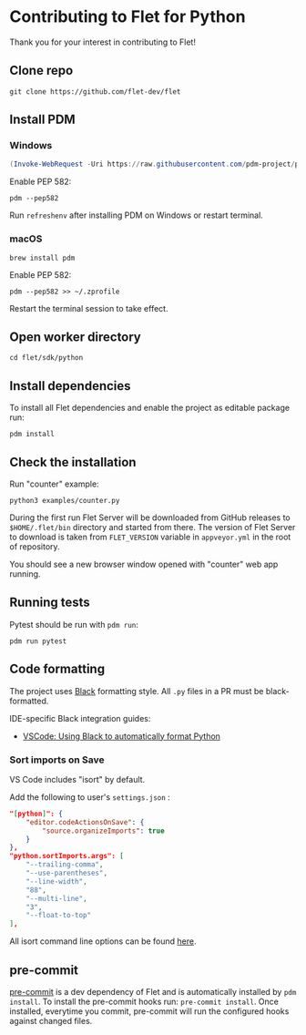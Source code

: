 # Contributing to Flet for Python

Thank you for your interest in contributing to Flet!

## Clone repo

```
git clone https://github.com/flet-dev/flet
```

## Install PDM

### Windows

```powershell
(Invoke-WebRequest -Uri https://raw.githubusercontent.com/pdm-project/pdm/main/install-pdm.py -UseBasicParsing).Content | python -
```

Enable PEP 582:

```
pdm --pep582
```

Run `refreshenv` after installing PDM on Windows or restart terminal.

### macOS

```
brew install pdm
```

Enable PEP 582:

```
pdm --pep582 >> ~/.zprofile
```

Restart the terminal session to take effect.

## Open worker directory

```
cd flet/sdk/python
```

## Install dependencies

To install all Flet dependencies and enable the project as editable package run:

```
pdm install
```

## Check the installation

Run "counter" example:

```
python3 examples/counter.py
```

During the first run Flet Server will be downloaded from GitHub releases to `$HOME/.flet/bin` directory and started from there. The version of Flet Server to download is taken from `FLET_VERSION` variable in `appveyor.yml` in the root of repository.

You should see a new browser window opened with "counter" web app running.

## Running tests

Pytest should be run with `pdm run`:

```
pdm run pytest
```

## Code formatting

The project uses [Black](https://github.com/psf/black) formatting style. All `.py` files in a PR must be black-formatted.

IDE-specific Black integration guides:

* [VSCode: Using Black to automatically format Python](https://dev.to/adamlombard/how-to-use-the-black-python-code-formatter-in-vscode-3lo0)

### Sort imports on Save

VS Code includes "isort" by default.

Add the following to user's `settings.json` :

```json
"[python]": {
    "editor.codeActionsOnSave": {
        "source.organizeImports": true
    }
},
"python.sortImports.args": [
    "--trailing-comma",
    "--use-parentheses",
    "--line-width",
    "88",
    "--multi-line",
    "3",
    "--float-to-top"
],
```

All isort command line options can be found [here](https://pycqa.github.io/isort/docs/configuration/options.html).

## pre-commit

[pre-commit](https://pre-commit.com) is a dev dependency of Flet and is automatically installed by `pdm install`.
To install the pre-commit hooks run: `pre-commit install`.
Once installed, everytime you commit, pre-commit will run the configured hooks against changed files.
